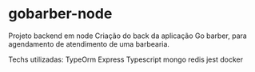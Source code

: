 # gobarber-node ####

Projeto backend em node
Criação do back da aplicação Go barber, para agendamento de atendimento de uma barbearia.

Techs utilizadas:
TypeOrm
Express
Typescript
mongo
redis
jest
docker
